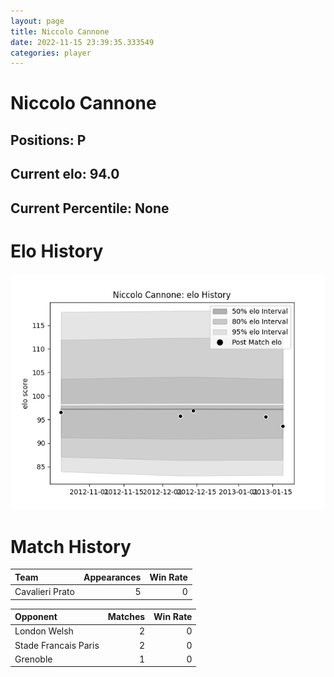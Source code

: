 ```yaml
---  
layout: page  
title: Niccolo Cannone  
date: 2022-11-15 23:39:35.333549  
categories: player  
---
```

# Niccolo Cannone

## Positions: P

## Current elo: 94.0

## Current Percentile: None

# Elo History


![elo history](history_NiccoloCannone.png)
# Match History


| Team            |   Appearances |   Win Rate |
|:----------------|--------------:|-----------:|
| Cavalieri Prato |             5 |          0 |

| Opponent             |   Matches |   Win Rate |
|:---------------------|----------:|-----------:|
| London Welsh         |         2 |          0 |
| Stade Francais Paris |         2 |          0 |
| Grenoble             |         1 |          0 |
